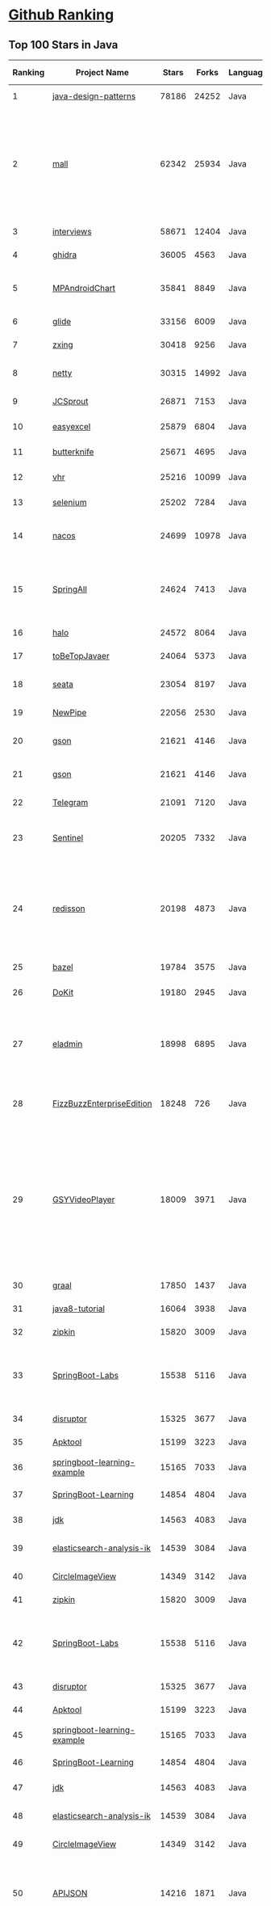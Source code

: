 [Github Ranking](../README.md)
==========

## Top 100 Stars in Java

| Ranking | Project Name | Stars | Forks | Language | Open Issues | Description | Last Commit |
| ------- | ------------ | ----- | ----- | -------- | ----------- | ----------- | ----------- |
| 1 | [java-design-patterns](https://github.com/iluwatar/java-design-patterns) | 78186 | 24252 | Java | 199 | Design patterns implemented in Java | 2022-11-23T19:04:34Z |
| 2 | [mall](https://github.com/macrozheng/mall) | 62342 | 25934 | Java | 28 | mall项目是一套电商系统，包括前台商城系统及后台管理系统，基于SpringBoot+MyBatis实现，采用Docker容器化部署。 前台商城系统包含首页门户、商品推荐、商品搜索、商品展示、购物车、订单流程、会员中心、客户服务、帮助中心等模块。 后台管理系统包含商品管理、订单管理、会员管理、促销管理、运营管理、内容管理、统计报表、财务管理、权限管理、设置等模块。 | 2022-11-24T12:04:04Z |
| 3 | [interviews](https://github.com/kdn251/interviews) | 58671 | 12404 | Java | 31 | Everything you need to know to get the job. | 2022-11-16T11:56:31Z |
| 4 | [ghidra](https://github.com/NationalSecurityAgency/ghidra) | 36005 | 4563 | Java | 1174 | Ghidra is a software reverse engineering (SRE) framework | 2022-11-24T21:35:17Z |
| 5 | [MPAndroidChart](https://github.com/PhilJay/MPAndroidChart) | 35841 | 8849 | Java | 1984 | A powerful 🚀 Android chart view / graph view library, supporting line- bar- pie- radar- bubble- and candlestick charts as well as scaling, panning and animations. | 2022-11-02T09:02:30Z |
| 6 | [glide](https://github.com/bumptech/glide) | 33156 | 6009 | Java | 363 | An image loading and caching library for Android focused on smooth scrolling | 2022-11-22T00:59:46Z |
| 7 | [zxing](https://github.com/zxing/zxing) | 30418 | 9256 | Java | 5 | ZXing ("Zebra Crossing") barcode scanning library for Java, Android | 2022-11-18T11:09:35Z |
| 8 | [netty](https://github.com/netty/netty) | 30315 | 14992 | Java | 506 | Netty project - an event-driven asynchronous network application framework | 2022-11-24T16:22:47Z |
| 9 | [JCSprout](https://github.com/crossoverJie/JCSprout) | 26871 | 7153 | Java | 30 | 👨‍🎓 Java Core Sprout : basic, concurrent, algorithm  | 2022-10-24T12:27:21Z |
| 10 | [easyexcel](https://github.com/alibaba/easyexcel) | 25879 | 6804 | Java | 248 | 快速、简洁、解决大文件内存溢出的java处理Excel工具 | 2022-11-18T03:49:18Z |
| 11 | [butterknife](https://github.com/JakeWharton/butterknife) | 25671 | 4695 | Java | 97 | Bind Android views and callbacks to fields and methods. | 2022-03-08T16:26:04Z |
| 12 | [vhr](https://github.com/lenve/vhr) | 25216 | 10099 | Java | 154 | 微人事是一个前后端分离的人力资源管理系统，项目采用SpringBoot+Vue开发。 | 2022-11-18T00:56:54Z |
| 13 | [selenium](https://github.com/SeleniumHQ/selenium) | 25202 | 7284 | Java | 101 | A browser automation framework and ecosystem. | 2022-11-25T10:30:10Z |
| 14 | [nacos](https://github.com/alibaba/nacos) | 24699 | 10978 | Java | 197 | an easy-to-use dynamic service discovery, configuration and service management platform for building cloud native applications. | 2022-11-25T06:50:44Z |
| 15 | [SpringAll](https://github.com/wuyouzhuguli/SpringAll) | 24624 | 7413 | Java | 14 | 循序渐进，学习Spring Boot、Spring Boot & Shiro、Spring Batch、Spring Cloud、Spring Cloud Alibaba、Spring Security & Spring Security OAuth2，博客Spring系列源码：https://mrbird.cc | 2022-10-31T09:56:20Z |
| 16 | [halo](https://github.com/halo-dev/halo) | 24572 | 8064 | Java | 212 | 好用又强大的开源建站工具。 | 2022-11-25T11:31:01Z |
| 17 | [toBeTopJavaer](https://github.com/hollischuang/toBeTopJavaer) | 24064 | 5373 | Java | 55 | To Be Top Javaer - Java工程师成神之路 | 2022-09-18T22:16:21Z |
| 18 | [seata](https://github.com/seata/seata) | 23054 | 8197 | Java | 615 | :fire: Seata is an easy-to-use, high-performance, open source distributed transaction solution. | 2022-11-25T07:21:54Z |
| 19 | [NewPipe](https://github.com/TeamNewPipe/NewPipe) | 22056 | 2530 | Java | 1179 | A libre lightweight streaming front-end for Android. | 2022-11-23T07:54:33Z |
| 20 | [gson](https://github.com/google/gson) | 21621 | 4146 | Java | 293 | A Java serialization/deserialization library to convert Java Objects into JSON and back | 2022-11-24T16:28:47Z |
| 21 | [gson](https://github.com/google/gson) | 21621 | 4146 | Java | 293 | A Java serialization/deserialization library to convert Java Objects into JSON and back | 2022-11-24T16:28:47Z |
| 22 | [Telegram](https://github.com/DrKLO/Telegram) | 21091 | 7120 | Java | 0 | Telegram for Android source | 2022-11-24T12:30:47Z |
| 23 | [Sentinel](https://github.com/alibaba/Sentinel) | 20205 | 7332 | Java | 475 | A powerful flow control component enabling reliability, resilience and monitoring for microservices. (面向云原生微服务的高可用流控防护组件) | 2022-11-25T08:13:59Z |
| 24 | [redisson](https://github.com/redisson/redisson) | 20198 | 4873 | Java | 325 | Redisson - Redis Java client with features of In-Memory Data Grid. Over 50 Redis based Java objects and services: Set, Multimap, SortedSet, Map, List, Queue, Deque, Semaphore, Lock, AtomicLong, Map Reduce, Publish / Subscribe, Bloom filter, Spring Cache, Tomcat, Scheduler, JCache API, Hibernate, MyBatis, RPC, local cache ... | 2022-11-24T08:37:18Z |
| 25 | [bazel](https://github.com/bazelbuild/bazel) | 19784 | 3575 | Java | 2440 | a fast, scalable, multi-language and extensible build system | 2022-11-25T11:28:30Z |
| 26 | [DoKit](https://github.com/didi/DoKit) | 19180 | 2945 | Java | 177 | 一款面向泛前端产品研发全生命周期的效率平台。 | 2022-11-03T02:50:49Z |
| 27 | [eladmin](https://github.com/elunez/eladmin) | 18998 | 6895 | Java | 25 | 项目基于 Spring Boot 2.1.0 、 Jpa、 Spring Security、redis、Vue的前后端分离的后台管理系统，项目采用分模块开发方式， 权限控制采用 RBAC，支持数据字典与数据权限管理，支持一键生成前后端代码，支持动态路由 | 2022-11-01T01:19:56Z |
| 28 | [FizzBuzzEnterpriseEdition](https://github.com/EnterpriseQualityCoding/FizzBuzzEnterpriseEdition) | 18248 | 726 | Java | 403 | FizzBuzz Enterprise Edition is a no-nonsense implementation of FizzBuzz made by serious businessmen for serious business purposes. | 2022-11-10T20:36:08Z |
| 29 | [GSYVideoPlayer](https://github.com/CarGuo/GSYVideoPlayer) | 18009 | 3971 | Java | 14 | 视频播放器（IJKplayer、ExoPlayer、MediaPlayer），HTTPS，支持弹幕，外挂字幕，支持滤镜、水印、gif截图，片头广告、中间广告，多个同时播放，支持基本的拖动，声音、亮度调节，支持边播边缓存，支持视频自带rotation的旋转（90,270之类），重力旋转与手动旋转的同步支持，支持列表播放 ，列表全屏动画，视频加载速度，列表小窗口支持拖动，动画效果，调整比例，多分辨率切换，支持切换播放器，进度条小窗口预览，列表切换详情页面无缝播放，rtsp、concat、mpeg。  | 2022-11-11T02:00:19Z |
| 30 | [graal](https://github.com/oracle/graal) | 17850 | 1437 | Java | 830 | GraalVM: Run Programs Faster Anywhere :rocket: | 2022-11-25T10:06:05Z |
| 31 | [java8-tutorial](https://github.com/winterbe/java8-tutorial) | 16064 | 3938 | Java | 0 | Modern Java - A Guide to Java 8 | 2022-07-20T00:26:53Z |
| 32 | [zipkin](https://github.com/openzipkin/zipkin) | 15820 | 3009 | Java | 188 | Zipkin is a distributed tracing system | 2022-11-25T11:46:24Z |
| 33 | [SpringBoot-Labs](https://github.com/YunaiV/SpringBoot-Labs) | 15538 | 5116 | Java | 26 | 一个涵盖六个专栏：Spring Boot 2.X、Spring Cloud、Spring Cloud Alibaba、Dubbo、分布式消息队列、分布式事务的仓库。希望胖友小手一抖，右上角来个 Star，感恩 1024 | 2022-09-03T08:55:18Z |
| 34 | [disruptor](https://github.com/LMAX-Exchange/disruptor) | 15325 | 3677 | Java | 9 | High Performance Inter-Thread Messaging Library | 2022-11-23T18:08:37Z |
| 35 | [Apktool](https://github.com/iBotPeaches/Apktool) | 15199 | 3223 | Java | 80 | A tool for reverse engineering Android apk files | 2022-11-24T16:19:57Z |
| 36 | [springboot-learning-example](https://github.com/JeffLi1993/springboot-learning-example) | 15165 | 7033 | Java | 12 | spring boot 实践学习案例，是 spring boot 初学者及核心技术巩固的最佳实践。 | 2022-06-20T23:13:52Z |
| 37 | [SpringBoot-Learning](https://github.com/dyc87112/SpringBoot-Learning) | 14854 | 4804 | Java | 34 | 《Spring Boot基础教程》，2.x版本持续连载中！点击下方链接直达教程目录！ | 2022-09-15T08:08:50Z |
| 38 | [jdk](https://github.com/openjdk/jdk) | 14563 | 4083 | Java | 0 | JDK main-line development https://openjdk.org/projects/jdk | 2022-11-25T11:59:51Z |
| 39 | [elasticsearch-analysis-ik](https://github.com/medcl/elasticsearch-analysis-ik) | 14539 | 3084 | Java | 337 | The IK Analysis plugin integrates Lucene IK analyzer into elasticsearch, support customized dictionary. | 2022-11-09T10:49:03Z |
| 40 | [CircleImageView](https://github.com/hdodenhof/CircleImageView) | 14349 | 3142 | Java | 15 | A circular ImageView for Android | 2022-05-17T07:44:15Z |
| 41 | [zipkin](https://github.com/openzipkin/zipkin) | 15820 | 3009 | Java | 188 | Zipkin is a distributed tracing system | 2022-11-25T11:46:24Z |
| 42 | [SpringBoot-Labs](https://github.com/YunaiV/SpringBoot-Labs) | 15538 | 5116 | Java | 26 | 一个涵盖六个专栏：Spring Boot 2.X、Spring Cloud、Spring Cloud Alibaba、Dubbo、分布式消息队列、分布式事务的仓库。希望胖友小手一抖，右上角来个 Star，感恩 1024 | 2022-09-03T08:55:18Z |
| 43 | [disruptor](https://github.com/LMAX-Exchange/disruptor) | 15325 | 3677 | Java | 9 | High Performance Inter-Thread Messaging Library | 2022-11-23T18:08:37Z |
| 44 | [Apktool](https://github.com/iBotPeaches/Apktool) | 15199 | 3223 | Java | 80 | A tool for reverse engineering Android apk files | 2022-11-24T16:19:57Z |
| 45 | [springboot-learning-example](https://github.com/JeffLi1993/springboot-learning-example) | 15165 | 7033 | Java | 12 | spring boot 实践学习案例，是 spring boot 初学者及核心技术巩固的最佳实践。 | 2022-06-20T23:13:52Z |
| 46 | [SpringBoot-Learning](https://github.com/dyc87112/SpringBoot-Learning) | 14854 | 4804 | Java | 34 | 《Spring Boot基础教程》，2.x版本持续连载中！点击下方链接直达教程目录！ | 2022-09-15T08:08:50Z |
| 47 | [jdk](https://github.com/openjdk/jdk) | 14563 | 4083 | Java | 0 | JDK main-line development https://openjdk.org/projects/jdk | 2022-11-25T11:59:51Z |
| 48 | [elasticsearch-analysis-ik](https://github.com/medcl/elasticsearch-analysis-ik) | 14539 | 3084 | Java | 337 | The IK Analysis plugin integrates Lucene IK analyzer into elasticsearch, support customized dictionary. | 2022-11-09T10:49:03Z |
| 49 | [CircleImageView](https://github.com/hdodenhof/CircleImageView) | 14349 | 3142 | Java | 15 | A circular ImageView for Android | 2022-05-17T07:44:15Z |
| 50 | [APIJSON](https://github.com/Tencent/APIJSON) | 14216 | 1871 | Java | 154 | 🏆 零代码、全功能、强安全 ORM 库 🚀 后端接口和文档零代码，前端(客户端) 定制返回 JSON 的数据和结构。 🏆 A JSON Transmission Protocol and an ORM Library 🚀  provides APIs and Docs without writing any code. | 2022-11-25T08:15:16Z |
| 51 | [JustAuth](https://github.com/justauth/JustAuth) | 14028 | 2463 | Java | 31 | 🏆Gitee 最有价值开源项目 🚀:100: 小而全而美的第三方登录开源组件。目前已支持Github、Gitee、微博、钉钉、百度、Coding、腾讯云开发者平台、OSChina、支付宝、QQ、微信、淘宝、Google、Facebook、抖音、领英、小米、微软、今日头条、Teambition、StackOverflow、Pinterest、人人、华为、企业微信、酷家乐、Gitlab、美团、饿了么、推特、飞书、京东、阿里云、喜马拉雅、Amazon、Slack和 Line 等第三方平台的授权登录。 Login, so easy! | 2022-10-04T09:03:11Z |
| 52 | [ARouter](https://github.com/alibaba/ARouter) | 14005 | 2520 | Java | 93 | 💪 A framework for assisting in the renovation of Android componentization (帮助 Android App 进行组件化改造的路由框架) | 2022-11-13T10:41:02Z |
| 53 | [Algorithms](https://github.com/williamfiset/Algorithms) | 13899 | 3777 | Java | 58 | A collection of algorithms and data structures | 2022-11-12T07:42:31Z |
| 54 | [mybatis-plus](https://github.com/baomidou/mybatis-plus) | 13744 | 3766 | Java | 157 | An powerful enhanced toolkit of MyBatis for simplify development | 2022-11-22T04:24:00Z |
| 55 | [Material-Animations](https://github.com/lgvalle/Material-Animations) | 13562 | 2533 | Java | 13 | Android Transition animations explanation with examples. | 2019-04-02T15:42:38Z |
| 56 | [mockito](https://github.com/mockito/mockito) | 13479 | 2337 | Java | 327 | Most popular Mocking framework for unit tests written in Java | 2022-11-24T20:50:14Z |
| 57 | [bytecode-viewer](https://github.com/Konloch/bytecode-viewer) | 13382 | 1065 | Java | 79 | A Java 8+ Jar & Android APK Reverse Engineering Suite (Decompiler, Editor, Debugger & More) | 2022-11-03T14:16:34Z |
| 58 | [Arduino](https://github.com/arduino/Arduino) | 13285 | 7061 | Java | 680 | Arduino IDE 1.x | 2022-10-29T19:36:35Z |
| 59 | [vert.x](https://github.com/eclipse-vertx/vert.x) | 13275 | 1973 | Java | 181 | Vert.x is a tool-kit for building reactive applications on the JVM | 2022-11-24T21:45:53Z |
| 60 | [logstash](https://github.com/elastic/logstash) | 13159 | 3372 | Java | 1805 | Logstash - transport and process your logs, events, or other data | 2022-11-23T10:44:12Z |
| 61 | [androidannotations](https://github.com/androidannotations/androidannotations) | 11155 | 2411 | Java | 50 | Fast Android Development. Easy maintainance. | 2022-05-31T13:16:38Z |
| 62 | [SlidingMenu](https://github.com/jfeinstein10/SlidingMenu) | 11143 | 5133 | Java | 262 | An Android library that allows you to easily create applications with slide-in menus. You may use it in your Android apps provided that you cite this project and include the license in your app. Thanks! | 2021-09-19T14:04:18Z |
| 63 | [PermissionsDispatcher](https://github.com/permissions-dispatcher/PermissionsDispatcher) | 11069 | 1431 | Java | 22 | A declarative API to handle Android runtime permissions. | 2022-09-24T00:46:05Z |
| 64 | [quarkus](https://github.com/quarkusio/quarkus) | 11035 | 2046 | Java | 1953 | Quarkus: Supersonic Subatomic Java.  | 2022-11-25T12:00:20Z |
| 65 | [mit-deep-learning-book-pdf](https://github.com/janishar/mit-deep-learning-book-pdf) | 10707 | 2387 | Java | 10 | MIT Deep Learning Book in PDF format (complete and parts) by Ian Goodfellow, Yoshua Bengio and Aaron Courville | 2022-08-21T07:00:42Z |
| 66 | [FileDownloader](https://github.com/lingochamp/FileDownloader) | 10684 | 2165 | Java | 153 | Multitask、MultiThread(MultiConnection)、Breakpoint-resume、High-concurrency、Simple to use、Single/NotSingle-process | 2022-01-30T05:13:38Z |
| 67 | [neo4j](https://github.com/neo4j/neo4j) | 10670 | 2208 | Java | 285 | Graphs for Everyone | 2022-11-21T11:54:39Z |
| 68 | [webmagic](https://github.com/code4craft/webmagic) | 10622 | 4094 | Java | 303 | A scalable web crawler framework for Java. | 2022-11-24T12:31:53Z |
| 69 | [ImmersionBar](https://github.com/gyf-dev/ImmersionBar) | 10593 | 1817 | Java | 117 | android 4.4以上沉浸式状态栏和沉浸式导航栏管理，适配横竖屏切换、刘海屏、软键盘弹出等问题，可以修改状态栏字体颜色和导航栏图标颜色，以及不可修改字体颜色手机的适配，适用于Activity、Fragment、DialogFragment、Dialog，PopupWindow，一句代码轻松实现，以及对bar的其他设置，详见README。简书请参考：http://www.jianshu.com/p/2a884e211a62 | 2022-03-25T02:26:08Z |
| 70 | [interview](https://github.com/mission-peace/interview) | 10579 | 5135 | Java | 60 | Interview questions | 2022-06-16T10:32:00Z |
| 71 | [okhttp-OkGo](https://github.com/jeasonlzy/okhttp-OkGo) | 10475 | 2526 | Java | 456 | OkGo - 3.0 震撼来袭，该库是基于 Http 协议，封装了 OkHttp 的网络请求框架，比 Retrofit 更简单易用，支持 RxJava，RxJava2，支持自定义缓存，支持批量断点下载管理和批量上传管理功能 | 2022-09-06T01:29:03Z |
| 72 | [dex2jar](https://github.com/pxb1988/dex2jar) | 10398 | 1920 | Java | 377 | Tools to work with android .dex and java .class files | 2022-11-01T15:53:32Z |
| 73 | [RxPermissions](https://github.com/tbruyelle/RxPermissions) | 10390 | 1313 | Java | 86 | Android runtime permissions powered by RxJava2 | 2022-05-11T09:47:47Z |
| 74 | [SmarterStreaming](https://github.com/daniulive/SmarterStreaming) | 10290 | 2703 | Java | 5 | 业内为数不多致力于极致体验的超强全自研跨平台(windows/linux/android/iOS)流媒体内核，通过模块化自由组合，支持实时RTMP推流、RTSP推流、RTMP播放器、RTSP播放器、录像、多路流媒体转发、音视频导播、动态视频合成、音频混音、直播互动、内置轻量级RTSP服务等，比快更快，业界真正靠谱的超低延迟直播SDK(1秒内，低延迟模式下200~400ms)。 | 2022-09-27T01:36:54Z |
| 75 | [MVPArms](https://github.com/JessYanCoding/MVPArms) | 10178 | 2427 | Java | 43 | ⚔️ A common architecture for Android applications developing based on MVP, integrates many open source projects, to make your developing quicker and easier (一个整合了大量主流开源项目高度可配置化的 Android MVP 快速集成框架).  | 2021-11-19T02:57:52Z |
| 76 | [grpc-java](https://github.com/grpc/grpc-java) | 10156 | 3521 | Java | 465 | The Java gRPC implementation. HTTP/2 based RPC | 2022-11-24T11:32:04Z |
| 77 | [jsoup](https://github.com/jhy/jsoup) | 9861 | 2059 | Java | 88 | jsoup: the Java HTML parser, built for HTML editing, cleaning, scraping, and XSS safety. | 2022-11-21T23:04:31Z |
| 78 | [Fragmentation](https://github.com/YoKeyword/Fragmentation) | 9728 | 2147 | Java | 190 | [DEPRECATED] A powerful library that manage Fragment for Android | 2021-06-03T12:38:20Z |
| 79 | [glide-transformations](https://github.com/wasabeef/glide-transformations) | 9717 | 1421 | Java | 50 | An Android transformation library providing a variety of image transformations for Glide. | 2022-03-08T16:07:21Z |
| 80 | [AVLoadingIndicatorView](https://github.com/HarlonWang/AVLoadingIndicatorView) | 9670 | 1884 | Java | 66 | DEPRECATED | 2022-02-09T09:15:36Z |
| 81 | [paascloud-master](https://github.com/paascloud/paascloud-master) | 9490 | 4344 | Java | 82 | spring cloud + vue + oAuth2.0全家桶实战，前后端分离模拟商城，完整的购物流程、后端运营平台，可以实现快速搭建企业级微服务项目。支持微信登录等三方登录。 | 2022-11-16T07:49:34Z |
| 82 | [Java-WebSocket](https://github.com/TooTallNate/Java-WebSocket) | 9464 | 2472 | Java | 26 | A barebones WebSocket client and server implementation written in 100% Java. | 2022-11-06T14:18:22Z |
| 83 | [android-interview-questions](https://github.com/amitshekhariitbhu/android-interview-questions) | 9455 | 1994 | Java | 13 | Your Cheat Sheet For Android Interview - Android Interview Questions | 2022-11-18T16:00:55Z |
| 84 | [dolphinscheduler](https://github.com/apache/dolphinscheduler) | 9433 | 3501 | Java | 925 | Apache DolphinScheduler is the modern data workflow orchestration platform with powerful user interface, dedicated to solving complex task dependencies in the data pipeline and providing various types of jobs available `out of the box` | 2022-11-25T11:22:11Z |
| 85 | [PocketHub](https://github.com/pockethub/PocketHub) | 9426 | 3539 | Java | 124 | PocketHub Android App | 2022-01-17T10:16:26Z |
| 86 | [Mycat-Server](https://github.com/MyCATApache/Mycat-Server) | 9362 | 3890 | Java | 917 | None | 2022-11-01T02:37:58Z |
| 87 | [MaterialDesignLibrary](https://github.com/navasmdc/MaterialDesignLibrary) | 9061 | 2288 | Java | 214 | This is a library with components of Android L to you use in android 2.2 | 2019-10-16T07:58:26Z |
| 88 | [VirtualApp](https://github.com/asLody/VirtualApp) | 9005 | 2743 | Java | 0 | Virtual Engine for Android(Support 12.0 in business version) | 2022-11-24T03:44:35Z |
| 89 | [storm](https://github.com/nathanmarz/storm) | 8892 | 1701 | Java | 0 | Distributed and fault-tolerant realtime computation: stream processing, continuous computation, distributed RPC, and more | 2017-08-16T04:24:20Z |
| 90 | [VirtualAPK](https://github.com/didi/VirtualAPK) | 8775 | 1501 | Java | 109 | A powerful and lightweight plugin framework for Android | 2022-05-27T02:53:02Z |
| 91 | [Android-PullToRefresh](https://github.com/chrisbanes/Android-PullToRefresh) | 8745 | 4775 | Java | 0 | DEPRECATED | 2017-10-13T08:40:58Z |
| 92 | [testing-samples](https://github.com/android/testing-samples) | 8691 | 3536 | Java | 79 | A collection of samples demonstrating different frameworks and techniques for automated testing | 2022-11-15T10:24:20Z |
| 93 | [Android_Data](https://github.com/Freelander/Android_Data) | 8557 | 2048 | Java | 2 | Some Android learning materials, hoping to help you learn Android development. | 2022-08-20T13:01:52Z |
| 94 | [android-gpuimage](https://github.com/cats-oss/android-gpuimage) | 8552 | 2244 | Java | 324 | Android filters based on OpenGL (idea from GPUImage for iOS) | 2022-08-03T16:07:30Z |
| 95 | [metersphere](https://github.com/metersphere/metersphere) | 8546 | 2046 | Java | 420 | MeterSphere 是一站式开源持续测试平台，覆盖测试管理、接口测试、UI 测试和性能测试等。搞测试，就选 MeterSphere！ | 2022-11-25T10:54:16Z |
| 96 | [cryptomator](https://github.com/cryptomator/cryptomator) | 8479 | 690 | Java | 277 | Multi-platform transparent client-side encryption of your files in the cloud | 2022-11-25T11:23:20Z |
| 97 | [awesome-java-leetcode](https://github.com/Blankj/awesome-java-leetcode) | 8470 | 1750 | Java | 5 | :crown: LeetCode of algorithms with java solution(updating). | 2020-12-10T15:20:21Z |
| 98 | [feign](https://github.com/OpenFeign/feign) | 8455 | 1750 | Java | 142 | Feign makes writing java http clients easier | 2022-11-24T07:27:21Z |
| 99 | [buck](https://github.com/facebook/buck) | 8430 | 1222 | Java | 199 | A fast build system that encourages the creation of small, reusable modules over a variety of platforms and languages. | 2022-11-06T01:48:14Z |
| 100 | [resilience4j](https://github.com/resilience4j/resilience4j) | 8413 | 1153 | Java | 125 | Resilience4j is a fault tolerance library designed for Java8 and functional programming | 2022-11-22T18:12:58Z |

